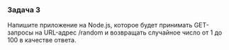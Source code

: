 ### Задача 3

Напишите приложение на Node.js, которое будет принимать GET-запросы на URL-адрес /random и возвращать случайное число от 1 до 100 в качестве ответа.
